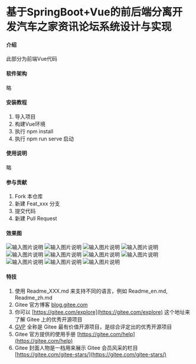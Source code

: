 #  基于SpringBoot+Vue的前后端分离开发汽车之家资讯论坛系统设计与实现

#### 介绍
此部分为前端Vue代码

#### 软件架构
略


#### 安装教程

1.  导入项目
2.  构建Vue环境
3.  执行 npm install
4.  执行 npm run serve 启动

#### 使用说明

略

#### 参与贡献

1.  Fork 本仓库
2.  新建 Feat_xxx 分支
3.  提交代码
4.  新建 Pull Request

#### 效果图
![输入图片说明](preview/%E9%A6%96%E9%A1%B5.png)
![输入图片说明](preview/%E9%80%89%E8%BD%A6.png)
![输入图片说明](preview/%E8%BD%A6%E6%8E%92%E8%A1%8C.png)
![输入图片说明](preview/%E8%A7%86%E9%A2%91%E6%92%AD%E6%94%BE.png)
![输入图片说明](preview/%E6%96%87%E7%AB%A0%E8%AF%A6%E6%83%85.png)
![输入图片说明](preview/%E6%96%87%E7%AB%A0%E5%8F%91%E5%B8%83.png)
![输入图片说明](preview/%E6%96%87%E7%AB%A0%E5%88%97%E8%A1%A8.png)
![输入图片说明](preview/%E5%90%8E%E5%8F%B0%E9%A6%96%E9%A1%B5%E7%BB%9F%E8%AE%A1.png)
![输入图片说明](preview/%E5%90%8E%E5%8F%B0%E6%B1%BD%E8%BD%A6%E7%AE%A1%E7%90%86.png)
![输入图片说明](preview/%E5%8A%A8%E6%80%81%E5%8F%91%E5%B8%83.png)
![输入图片说明](preview/%E5%8A%A8%E6%80%81%E5%88%97%E8%A1%A8.png)



#### 特技

1.  使用 Readme\_XXX.md 来支持不同的语言，例如 Readme\_en.md, Readme\_zh.md
2.  Gitee 官方博客 [blog.gitee.com](https://blog.gitee.com)
3.  你可以 [https://gitee.com/explore](https://gitee.com/explore) 这个地址来了解 Gitee 上的优秀开源项目
4.  [GVP](https://gitee.com/gvp) 全称是 Gitee 最有价值开源项目，是综合评定出的优秀开源项目
5.  Gitee 官方提供的使用手册 [https://gitee.com/help](https://gitee.com/help)
6.  Gitee 封面人物是一档用来展示 Gitee 会员风采的栏目 [https://gitee.com/gitee-stars/](https://gitee.com/gitee-stars/)
